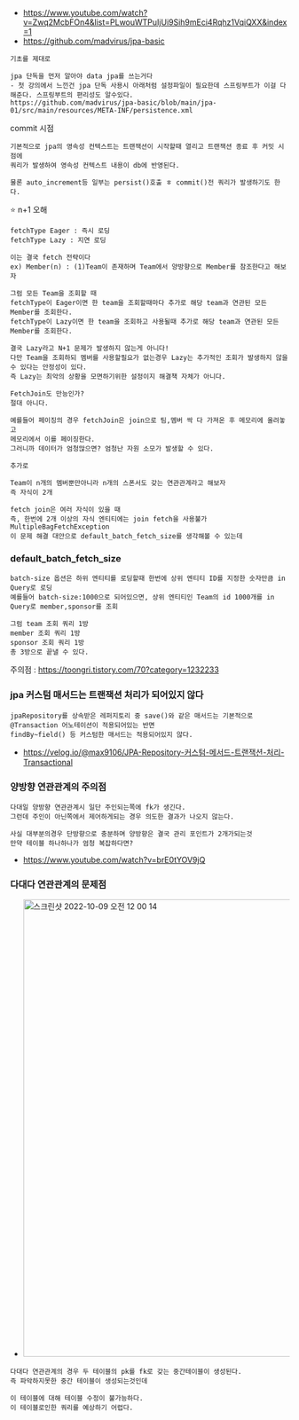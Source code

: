 - https://www.youtube.com/watch?v=Zwq2McbFOn4&list=PLwouWTPuIjUi9Sih9mEci4Rqhz1VqiQXX&index=1
- https://github.com/madvirus/jpa-basic

```
기초를 제대로

jpa 단독을 먼저 알아야 data jpa를 쓰는거다
- 첫 강의에서 느낀건 jpa 단독 사용시 아래처럼 설정파일이 필요한데 스프링부트가 이걸 다 해준다. 스프링부트의 편리성도 알수있다.
https://github.com/madvirus/jpa-basic/blob/main/jpa-01/src/main/resources/META-INF/persistence.xml
```
commit 시점
```
기본적으로 jpa의 영속성 컨텍스트는 트랜잭션이 시작할때 열리고 트랜잭션 종료 후 커밋 시점에 
쿼리가 발생하여 영속성 컨텍스트 내용이 db에 반영된다.

물론 auto_increment등 일부는 persist()호출 ㅎ commit()전 쿼리가 발생하기도 한다.
```

⭐️ n+1 오해
```
fetchType Eager : 즉시 로딩
fetchType Lazy : 지연 로딩

이는 결국 fetch 전략이다
ex) Member(n) : (1)Team이 존재하며 Team에서 양방향으로 Member를 참조한다고 해보자

그럼 모든 Team을 조회할 때 
fetchType이 Eager이면 한 team을 조회할때마다 추가로 해당 team과 연관된 모든 Member를 조회한다.
fetchType이 Lazy이면 한 team을 조회하고 사용될때 추가로 해당 team과 연관된 모든 Member를 조회한다.

결국 Lazy라고 N+1 문제가 발생하지 않는게 아니다! 
다만 Team을 조회하되 멤버를 사용할필요가 없는경우 Lazy는 추가적인 조회가 발생하지 않을 수 있다는 안정성이 있다.
즉 Lazy는 최악의 상황을 모면하기위한 설정이지 해결책 자체가 아니다.

FetchJoin도 만능인가?
절대 아니다.

예를들어 페이징의 경우 fetchJoin은 join으로 팀,멤버 싹 다 가져온 후 메모리에 올려놓고 
메모리에서 이를 페이징한다.
그러니까 데이터가 엄청많으면? 엄청난 자원 소모가 발생할 수 있다.

```
```
추가로 

Team이 n개의 멤버뿐만아니라 n개의 스폰서도 갖는 연관관계라고 해보자
즉 자식이 2개

fetch join은 여러 자식이 있을 때 
즉, 한번에 2개 이상의 자식 엔티티에는 join fetch을 사용불가 MultipleBagFetchException
이 문제 해결 대안으로 default_batch_fetch_size를 생각해볼 수 있는데
```

### default_batch_fetch_size
```
batch-size 옵션은 하위 엔티티를 로딩할때 한번에 상위 엔티티 ID를 지정한 숫자만큼 in Query로 로딩 
예를들어 batch-size:1000으로 되어있으면, 상위 엔티티인 Team의 id 1000개를 in Query로 member,sponsor를 조회

그럼 team 조회 쿼리 1방
member 조회 쿼리 1방
sponsor 조회 쿼리 1방
총 3방으로 끝낼 수 있다.
```
주의점 : https://toongri.tistory.com/70?category=1232233


### jpa 커스텀 매서드는 트랜잭션 처리가 되어있지 않다
```
jpaRepository를 상속받은 레퍼지토리 중 save()와 같은 매서드는 기본적으로 @Transaction 어노테이션이 적용되어있는 반면
findBy~field() 등 커스텀한 매서드는 적용되어있지 않다.
```
- https://velog.io/@max9106/JPA-Repository-커스텀-메서드-트랜잭션-처리-Transactional

### 양방향 연관관계의 주의점
```
다대일 양방향 연관관계시 일단 주인되는쪽에 fk가 생긴다.
그런데 주인이 아닌쪽에서 제어하게되는 경우 의도한 결과가 나오지 않는다.

사실 대부분의경우 단방향으로 충분하며 양방향은 결국 관리 포인트가 2개가되는것
만약 테이블 하나하나가 엄청 복잡하다면? 
```
- https://www.youtube.com/watch?v=brE0tYOV9jQ

### 다대다 연관관계의 문제점
- <img width="825" alt="스크린샷 2022-10-09 오전 12 00 14" src="https://user-images.githubusercontent.com/62214428/194713881-86b0a538-d2e9-464d-8b9e-126196a2044b.png">
```
다대다 연관관계의 경우 두 테이블의 pk를 fk로 갖는 중간테이블이 생성된다.
즉 파악하지못한 중간 테이블이 생성되는것인데

이 테이블에 대해 테이블 수정이 불가능하다. 
이 테이블로인한 쿼리를 예상하기 어렵다.
```
